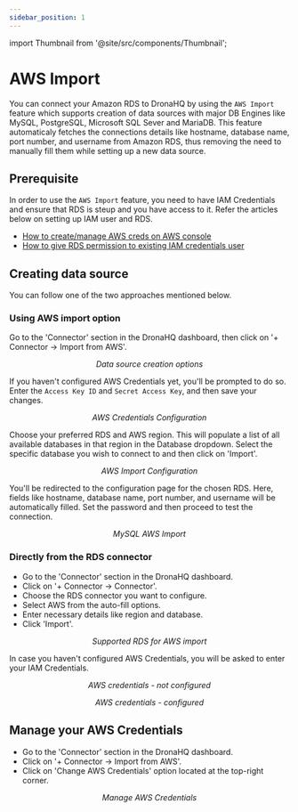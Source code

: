 ```yaml
---
sidebar_position: 1
---
```


import Thumbnail from '@site/src/components/Thumbnail';

# AWS Import

You can connect your Amazon RDS to DronaHQ by using the `AWS Import` feature which supports creation of data sources with major DB Engines like MySQL, PostgreSQL, Microsoft SQL Sever and MariaDB. This feature automaticaly fetches the connections details like hostname, database name, port number, and username from Amazon RDS, thus removing the need to manually fill them while setting up a new data source.

## Prerequisite

In order to use the `AWS Import` feature, you need to have IAM Credentials and ensure that RDS is steup and you have access to it. Refer the articles below on setting up IAM user and RDS.

- [How to create/manage AWS creds on AWS console](https://docs.aws.amazon.com/keyspaces/latest/devguide/access.credentials.html)
- [How to give RDS permission to existing IAM credentials user](https://docs.aws.amazon.com/AmazonRDS/latest/UserGuide/security_iam_id-based-policy-examples.html)

## Creating data source

You can follow one of the two approaches mentioned below.

### Using AWS import option

Go to the 'Connector' section in the DronaHQ dashboard, then click on '+ Connector -> Import from AWS'.

<figure>
  <Thumbnail src="/img/connecting-datasource/concepts/aws-import/create-new-data-source.png" alt="Data source creation options" />
  <figcaption align='center'><i>Data source creation options</i></figcaption>
</figure>

If you haven't configured AWS Credentials yet, you'll be prompted to do so. Enter the `Access Key ID` and `Secret Access Key`, and then save your changes.

<figure>
  <Thumbnail src="/img/connecting-datasource/concepts/aws-import/aws-credentials-configuration.png" alt="AWS Credentials Configuration" width="70%" />
  <figcaption align='center'><i>AWS Credentials Configuration</i></figcaption>
</figure>

Choose your preferred RDS and AWS region. This will populate a list of all available databases in that region in the Database dropdown. Select the specific database you wish to connect to and then click on 'Import'.

<figure>
  <Thumbnail src="/img/connecting-datasource/concepts/aws-import/aws-import-configuration.png" alt="AWS Import Configuration" width="70%" />
  <figcaption align='center'><i>AWS Import Configuration</i></figcaption>
</figure>

You'll be redirected to the configuration page for the chosen RDS. Here, fields like hostname, database name, port number, and username will be automatically filled. Set the password and then proceed to test the connection.

<figure>
  <Thumbnail src="/img/connecting-datasource/concepts/aws-import/mysql-rds-configuration.png" alt="MySQL AWS Import" width="70%" />
  <figcaption align='center'><i>MySQL AWS Import</i></figcaption>
</figure>


### Directly from the RDS connector

- Go to the 'Connector' section in the DronaHQ dashboard.
- Click on '+ Connector -> Connector'.
- Choose the RDS connector you want to configure.
- Select AWS from the auto-fill options.
- Enter necessary details like region and database.
- Click 'Import'.

<figure>
  <Thumbnail src="/img/connecting-datasource/concepts/aws-import/supported-rds.png" alt="Supported RDS for AWS import" width="70%" />
  <figcaption align='center'><i>Supported RDS for AWS import</i></figcaption>
</figure>

In case you haven't configured AWS Credentials, you will be asked to enter your IAM Credentials.

<figure>
  <Thumbnail src="/img/connecting-datasource/concepts/aws-import/rds-aws-credentials-configuration.png" alt="AWS credentials - not configured" width="70%" />
  <figcaption align='center'><i>AWS credentials - not configured</i></figcaption>
</figure>

<figure>
  <Thumbnail src="/img/connecting-datasource/concepts/aws-import/mssql-rds-configuration.png" alt="AWS credentials - configured" width="70%" />
  <figcaption align='center'><i>AWS credentials - configured</i></figcaption>
</figure>

## Manage your AWS Credentials

- Go to the 'Connector' section in the DronaHQ dashboard.
- Click on '+ Connector -> Import from AWS'.
- Click on 'Change AWS Credentials' option located at the top-right corner.

<figure>
  <Thumbnail src="/img/connecting-datasource/concepts/aws-import/manage-aws-credentials.png" alt="Manage AWS Credentials" width="70%" />
  <figcaption align='center'><i>Manage AWS Credentials</i></figcaption>
</figure>

